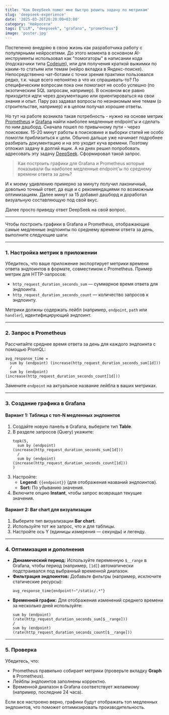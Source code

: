 ```yaml
---
title: 'Как DeepSeek помог мне быстро решить задачу по метрикам'
slug: 'deepseek-experience'
date: '2025-03-26T20:20:00+03:00'
category: "Нейросети"
tags: ["LLM", "deepseek", "grafana", "prometheus"]
image: 'poster.jpg'
---
```


Постепенно внедряю в свою жизнь как разработчика работу с популярными нейросетями. До этого
момента в основном AI-инструменты использовал как "помогаторы" в написании кода (подсказчики типа
[Codeium](https://codeium.com/)), или для получения краткой выжимки по каким-то статьям или темам
(нейро вкладка в Яндекс-поиске). Непосредственно чат-ботами с точки зрения практики пользовался редко, 
т.к. чаще всего непонятно а что их спрашивать-то? По специфическим вопросам пока они помогают
не особо успешно (по экзотическим SQL запросам, например). В основном все равно приходится идти через документацию
или ориентироваться на свои знания и опыт. Пару раз задавал вопросы по незнакомым мне темам (о строительстве, например)
и в целом получал хорошие ответы.

Но тут на работе возникла такая потребность - нужно на основе метрик [Prometheus](https://prometheus.io/)
и [Grafana](https://grafana.com/) найти наиболее медленные endpoint'ы и сделать по ним дашборд. Сначала
пошел по привычному пути - через поисковик. 15-20 минут работы в поисковике и выборки статей не особо помогли
приблизиться к цели. Обычно дальше уже начинает подробнее разбирать документацию и на это уходит куча времени.
Поэтому отложил задачу в долгий ящик. А на днях решил попробовать адресовать эту задачу [DeepSeek](https://deepseek.io/).
Сформировал такой запрос.

> Как построить графики для Grafana и Prometheus которые показывали бы наиболее медленные endpoint'ы 
> по среднему времени ответа за день?

И к моему удивлению примерно за минуту получил лаконичный, довольно точный ответ, да еще и с рекомендациями
по возможным оптимизациям. Далее минут за 15 добавил дашборд и доработал визуальную составляющую под свой вкус.

Далее просто приведу ответ DeepSeek на свой вопрос.

---

Чтобы построить графики в Grafana и Prometheus, отображающие самые медленные эндпоинты по среднему времени ответа за день, выполните следующие шаги:

---

### 1. **Настройка метрик в приложении**
Убедитесь, что ваше приложение экспортирует метрики времени ответа эндпоинтов в формате, совместимом с Prometheus. Пример метрик для HTTP-запросов:
- `http_request_duration_seconds_sum` — суммарное время ответа для эндпоинта.
- `http_request_duration_seconds_count` — количество запросов к эндпоинту.

Метрики должны содержать лейбл (например, `endpoint`, `path` или `handler`), идентифицирующий эндпоинт.

---

### 2. **Запрос в Prometheus**
Рассчитайте среднее время ответа за день для каждого эндпоинта с помощью PromQL:

```promql
avg_response_time = 
  sum by (endpoint) (increase(http_request_duration_seconds_sum[1d])) 
  / 
  sum by (endpoint) (increase(http_request_duration_seconds_count[1d]))
```

Замените `endpoint` на актуальное название лейбла в ваших метриках.

---

### 3. **Создание графика в Grafana**

#### Вариант 1: Таблица с топ-N медленных эндпоинтов
1. Создайте новую панель в Grafana, выберите тип **Table**.
2. В разделе запросов (Query) укажите:
   ```promql
   topk(5,
     sum by (endpoint) (increase(http_request_duration_seconds_sum[1d])) 
     / 
     sum by (endpoint) (increase(http_request_duration_seconds_count[1d]))
   )
   ```
3. Настройте:
    - **Legend:** `{{endpoint}}` (для отображения названий эндпоинтов).
    - **Sort:** По убыванию значения.
4. Включите опцию **Instant**, чтобы запрос возвращал текущие значения.

#### Вариант 2: Bar chart для визуализации
1. Выберите тип визуализации **Bar chart**.
2. Используйте тот же запрос, что и для таблицы.
3. Настройте ось Y (единицы измерения — секунды) и легенду.

---

### 4. **Оптимизация и дополнения**
- **Динамический период:** Используйте переменную `$__range` в Grafana, чтобы период (например, `[1d]`) автоматически подстраивался под выбранный временной диапазон.
- **Фильтрация эндпоинтов:** Добавьте фильтры (например, исключите статические ресурсы):
  ```promql
  avg_response_time{endpoint!~"/static/.*"}
  ```
- **Временной график:** Для отображения изменений среднего времени за несколько дней используйте:
  ```promql
  sum by (endpoint) (rate(http_request_duration_seconds_sum[$__range])) 
  / 
  sum by (endpoint) (rate(http_request_duration_seconds_count[$__range]))
  ```

---

### 5. **Проверка**

Убедитесь, что:
- Prometheus правильно собирает метрики (проверьте вкладку **Graph** в Prometheus).
- Лейблы эндпоинтов заполнены корректно.
- Временной диапазон в Grafana соответствует желаемому (например, последние 24 часа).

Если все настроено верно, графики будут отображать топ медленных эндпоинтов, что поможет оптимизировать производительность.
